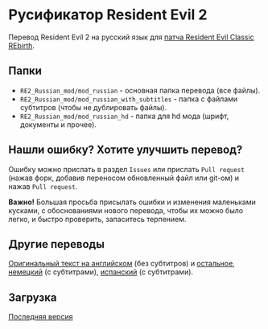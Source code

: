 # Русификатор Resident Evil 2
Перевод Resident Evil 2 на русский язык для [патча Resident Evil Classic REbirth](https://classicrebirth.com/index.php/downloads/resident-evil-2-classic-rebirth/). 

## Папки
* `RE2_Russian_mod/mod_russian` - основная папка перевода (все файлы).
* `RE2_Russian_mod/mod_russian_with_subtitles` - папка с файлами субтитров (чтобы не дублировать файлы).
* `RE2_Russian_mod/mod_russian_hd` - папка для hd мода (шрифт, документы и прочее).

## Нашли ошибку? Хотите улучшить перевод?
Ошибку можно прислать в раздел `Issues` или прислать `Pull request` (нажав форк, добавив переносом обновленный файл или git-ом) и нажав `Pull request`.

**Важно!** Большая просьба присылать ошибки и изменения маленьками кусками, с обоснованиями нового перевода, чтобы их можно было легко, и быстро проверить, запаситесь терпением.

## Другие переводы
[Оригинальный текст на английском](https://github.com/REClassicRus/RE2RusMain/tree/master/Translations/English) (без субтитров) и [остальное](https://github.com/Gemini-Loboto3/RE2-Mod-SDK/tree/master/xml), [немецкий](https://www.nexusmods.com/residentevil21998/mods/9) (с субтитрами), [испанский](https://www.nexusmods.com/residentevil21998/mods/2) (с субтитрами).

## Загрузка
[Последняя версия](https://mega.nz/folder/GrxWQKjK#dGxFM6W5-u0MSZHAW1EXDw)
